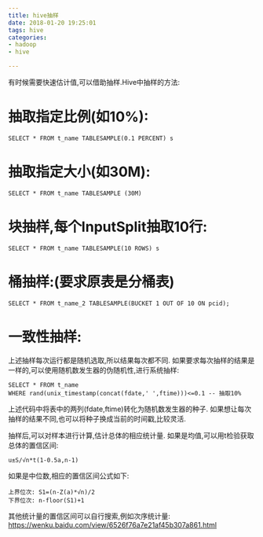```yaml
---
title: hive抽样
date: 2018-01-20 19:25:01
tags: hive
categories:
- hadoop
- hive

---
```



有时候需要快速估计值,可以借助抽样.Hive中抽样的方法:
# 抽取指定比例(如10%):
```
SELECT * FROM t_name TABLESAMPLE(0.1 PERCENT) s
```
# 抽取指定大小(如30M):
```
SELECT * FROM t_name TABLESAMPLE (30M)
```
# 块抽样,每个InputSplit抽取10行:
```
SELECT * FROM t_name TABLESAMPLE(10 ROWS) s
```
# 桶抽样:(要求原表是分桶表)
```
SELECT * FROM t_name_2 TABLESAMPLE(BUCKET 1 OUT OF 10 ON pcid);
```
# 一致性抽样:
上述抽样每次运行都是随机选取,所以结果每次都不同. 
如果要求每次抽样的结果是一样的,可以使用随机数发生器的伪随机性,进行系统抽样:
```
SELECT * FROM t_name
WHERE rand(unix_timestamp(concat(fdate,' ',ftime)))<=0.1 -- 抽取10%
```
上述代码中将表中的两列(fdate,ftime)转化为随机数发生器的种子.
如果想让每次抽样的结果不同,也可以将种子换成当前的时间戳,比较灵活.


抽样后,可以对样本进行计算,估计总体的相应统计量. 
如果是均值,可以用t检验获取总体的置信区间:
```
u±S/√n*t(1-0.5a,n-1)
```
如果是中位数,相应的置信区间公式如下:
```
上界位次: S1=(n-Z(a)*√n)/2
下界位次: n-floor(S1)+1
```

其他统计量的置信区间可以自行搜索,例如次序统计量: https://wenku.baidu.com/view/6526f76a7e21af45b307a861.html
